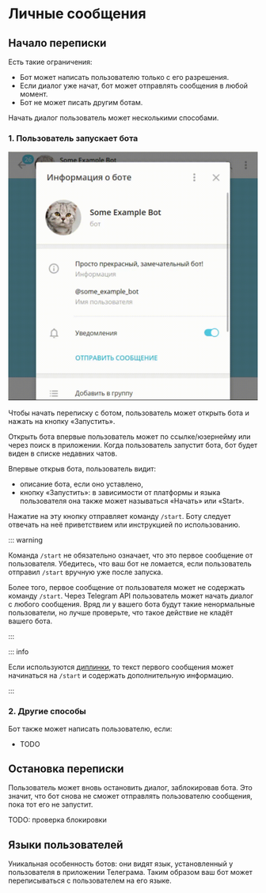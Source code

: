 # Личные сообщения

## Начало переписки

Есть такие ограничения:

- Бот может написать пользователю только с его разрешения.
- Если диалог уже начат, бот может отправлять сообщения в любой момент.
- Бот не может писать другим ботам.

Начать диалог пользователь может несколькими способами.

### 1. Пользователь запускает бота

![](start.gif)

Чтобы начать переписку с ботом, пользователь может открыть бота и нажать на кнопку «Запустить».

Открыть бота впервые пользователь может по ссылке/юзернейму или через поиск в приложении.
Когда пользователь запустит бота, бот будет виден в списке недавних чатов.

Впервые открыв бота, пользователь видит:

- описание бота, если оно уставлено,
- кнопку «Запустить»: в зависимости от платформы и языка пользователя она также может называться «Начать» или «Start».

Нажатие на эту кнопку отправляет команду `/start`.
Боту следует отвечать на неё приветствием или инструкцией по использованию.

::: warning

Команда `/start` не обязательно означает, что это первое сообщение от пользователя. Убедитесь, что ваш бот
не ломается, если пользователь отправил `/start` вручную уже после запуска.

Более того, первое сообщение от пользователя может не содержать команду `/start`. Через Telegram API пользователь
может начать диалог с любого сообщения. Вряд ли у вашего бота будут такие ненормальные пользователи,
но лучше проверьте, что такое действие не кладёт вашего бота.

:::

::: info

Если используются [диплинки](../interaction/links), то текст первого сообщения может начинаться на `/start`
и содержать дополнительную информацию.

:::

### 2. Другие способы

Бот также может написать пользователю, если:

- TODO

## Остановка переписки

Пользователь может вновь остановить диалог, заблокировав бота. Это значит, что бот снова не сможет отправлять
пользователю сообщения, пока тот его не запустит.

TODO: проверка блокировки

## Языки пользователей

Уникальная особенность ботов: они видят язык, установленный у пользователя в приложении Телеграма. Таким образом ваш бот
может переписываться с пользователем на его языке.
